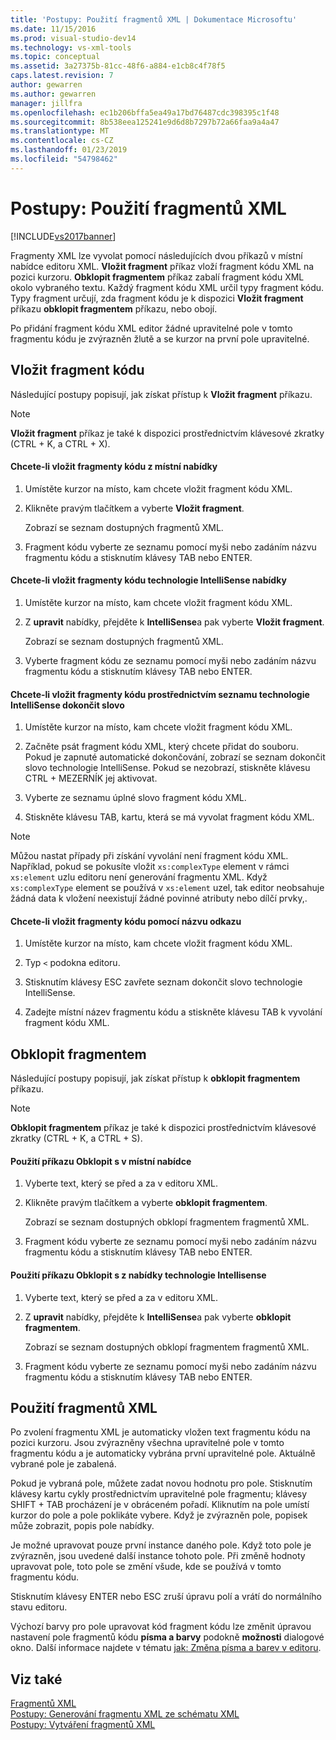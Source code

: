```yaml
---
title: 'Postupy: Použití fragmentů XML | Dokumentace Microsoftu'
ms.date: 11/15/2016
ms.prod: visual-studio-dev14
ms.technology: vs-xml-tools
ms.topic: conceptual
ms.assetid: 3a27375b-81cc-48f6-a884-e1cb8c4f78f5
caps.latest.revision: 7
author: gewarren
ms.author: gewarren
manager: jillfra
ms.openlocfilehash: ec1b206bffa5ea49a17bd76487cdc398395c1f48
ms.sourcegitcommit: 8b538eea125241e9d6d8b7297b72a66faa9a4a47
ms.translationtype: MT
ms.contentlocale: cs-CZ
ms.lasthandoff: 01/23/2019
ms.locfileid: "54798462"
---
```

# <a name="how-to-use-xml-snippets"></a>Postupy: Použití fragmentů XML
[!INCLUDE[vs2017banner](../includes/vs2017banner.md)]

  
Fragmenty XML lze vyvolat pomocí následujících dvou příkazů v místní nabídce editoru XML. **Vložit fragment** příkaz vloží fragment kódu XML na pozici kurzoru. **Obklopit fragmentem** příkaz zabalí fragment kódu XML okolo vybraného textu. Každý fragment kódu XML určil typy fragment kódu. Typy fragment určují, zda fragment kódu je k dispozici **Vložit fragment** příkazu **obklopit fragmentem** příkazu, nebo obojí.  
  
 Po přidání fragment kódu XML editor žádné upravitelné pole v tomto fragmentu kódu je zvýrazněn žlutě a se kurzor na první pole upravitelné.  
  
## <a name="insert-snippet"></a>Vložit fragment kódu  
 Následující postupy popisují, jak získat přístup k **Vložit fragment** příkazu.  
  
> [!NOTE]
>  **Vložit fragment** příkaz je také k dispozici prostřednictvím klávesové zkratky (CTRL + K, a CTRL + X).  
  
#### <a name="to-insert-snippets-from-the-shortcut-menu"></a>Chcete-li vložit fragmenty kódu z místní nabídky  
  
1.  Umístěte kurzor na místo, kam chcete vložit fragment kódu XML.  
  
2.  Klikněte pravým tlačítkem a vyberte **Vložit fragment**.  
  
     Zobrazí se seznam dostupných fragmentů XML.  
  
3.  Fragment kódu vyberte ze seznamu pomocí myši nebo zadáním názvu fragmentu kódu a stisknutím klávesy TAB nebo ENTER.  
  
#### <a name="to-insert-snippets-using-the-intellisense-menu"></a>Chcete-li vložit fragmenty kódu technologie IntelliSense nabídky  
  
1.  Umístěte kurzor na místo, kam chcete vložit fragment kódu XML.  
  
2.  Z **upravit** nabídky, přejděte k **IntelliSense**a pak vyberte **Vložit fragment**.  
  
     Zobrazí se seznam dostupných fragmentů XML.  
  
3.  Vyberte fragment kódu ze seznamu pomocí myši nebo zadáním názvu fragmentu kódu a stisknutím klávesy TAB nebo ENTER.  
  
#### <a name="to-insert-snippets-through-the-intellisense-complete-word-list"></a>Chcete-li vložit fragmenty kódu prostřednictvím seznamu technologie IntelliSense dokončit slovo  
  
1.  Umístěte kurzor na místo, kam chcete vložit fragment kódu XML.  
  
2.  Začněte psát fragment kódu XML, který chcete přidat do souboru. Pokud je zapnuté automatické dokončování, zobrazí se seznam dokončit slovo technologie IntelliSense. Pokud se nezobrazí, stiskněte klávesu CTRL + MEZERNÍK jej aktivovat.  
  
3.  Vyberte ze seznamu úplné slovo fragment kódu XML.  
  
4.  Stiskněte klávesu TAB, kartu, která se má vyvolat fragment kódu XML.  
  
> [!NOTE]
>  Můžou nastat případy při získání vyvolání není fragment kódu XML. Například, pokud se pokusíte vložit `xs:complexType` element v rámci `xs:element` uzlu editoru není generování fragmentu XML. Když `xs:complexType` element se používá v `xs:element` uzel, tak editor neobsahuje žádná data k vložení neexistují žádné povinné atributy nebo dílčí prvky,.  
  
#### <a name="to-insert-snippets-using-the-shortcut-name"></a>Chcete-li vložit fragmenty kódu pomocí názvu odkazu  
  
1.  Umístěte kurzor na místo, kam chcete vložit fragment kódu XML.  
  
2.  Typ `<` podokna editoru.  
  
3.  Stisknutím klávesy ESC zavřete seznam dokončit slovo technologie IntelliSense.  
  
4.  Zadejte místní název fragmentu kódu a stiskněte klávesu TAB k vyvolání fragment kódu XML.  
  
## <a name="surround-with"></a>Obklopit fragmentem  
 Následující postupy popisují, jak získat přístup k **obklopit fragmentem** příkazu.  
  
> [!NOTE]
>  **Obklopit fragmentem** příkaz je také k dispozici prostřednictvím klávesové zkratky (CTRL + K, a CTRL + S).  
  
#### <a name="to-use-surround-with-from-the-context-menu"></a>Použití příkazu Obklopit s v místní nabídce  
  
1.  Vyberte text, který se před a za v editoru XML.  
  
2.  Klikněte pravým tlačítkem a vyberte **obklopit fragmentem**.  
  
     Zobrazí se seznam dostupných obklopí fragmentem fragmentů XML.  
  
3.  Fragment kódu vyberte ze seznamu pomocí myši nebo zadáním názvu fragmentu kódu a stisknutím klávesy TAB nebo ENTER.  
  
#### <a name="to-use-surround-with-from-the-intellisense-menu"></a>Použití příkazu Obklopit s z nabídky technologie Intellisense  
  
1.  Vyberte text, který se před a za v editoru XML.  
  
2.  Z **upravit** nabídky, přejděte k **IntelliSense**a pak vyberte **obklopit fragmentem**.  
  
     Zobrazí se seznam dostupných obklopí fragmentem fragmentů XML.  
  
3.  Fragment kódu vyberte ze seznamu pomocí myši nebo zadáním názvu fragmentu kódu a stisknutím klávesy TAB nebo ENTER.  
  
## <a name="using-xml-snippets"></a>Použití fragmentů XML  
 Po zvolení fragmentu XML je automaticky vložen text fragmentu kódu na pozici kurzoru. Jsou zvýrazněny všechna upravitelné pole v tomto fragmentu kódu a je automaticky vybrána první upravitelné pole. Aktuálně vybrané pole je zabalená.  
  
 Pokud je vybraná pole, můžete zadat novou hodnotu pro pole. Stisknutím klávesy kartu cykly prostřednictvím upravitelné pole fragmentu; klávesy SHIFT + TAB procházení je v obráceném pořadí. Kliknutím na pole umístí kurzor do pole a pole poklikáte vybere. Když je zvýrazněn pole, popisek může zobrazit, popis pole nabídky.  
  
 Je možné upravovat pouze první instance daného pole. Když toto pole je zvýrazněn, jsou uvedené další instance tohoto pole. Při změně hodnoty upravovat pole, toto pole se změní všude, kde se používá v tomto fragmentu kódu.  
  
 Stisknutím klávesy ENTER nebo ESC zruší úpravu polí a vrátí do normálního stavu editoru.  
  
 Výchozí barvy pro pole upravovat kód fragment kódu lze změnit úpravou nastavení pole fragmentů kódu **písma a barvy** podokně **možnosti** dialogové okno. Další informace najdete v tématu [jak: Změna písma a barev v editoru](../ide/reference/how-to-change-fonts-and-colors-in-the-editor.md).  
  
## <a name="see-also"></a>Viz také  
 [Fragmentů XML](../xml-tools/xml-snippets.md)   
 [Postupy: Generování fragmentu XML ze schématu XML](../xml-tools/how-to-generate-an-xml-snippet-from-an-xml-schema.md)   
 [Postupy: Vytváření fragmentů XML](../xml-tools/how-to-create-xml-snippets.md)
